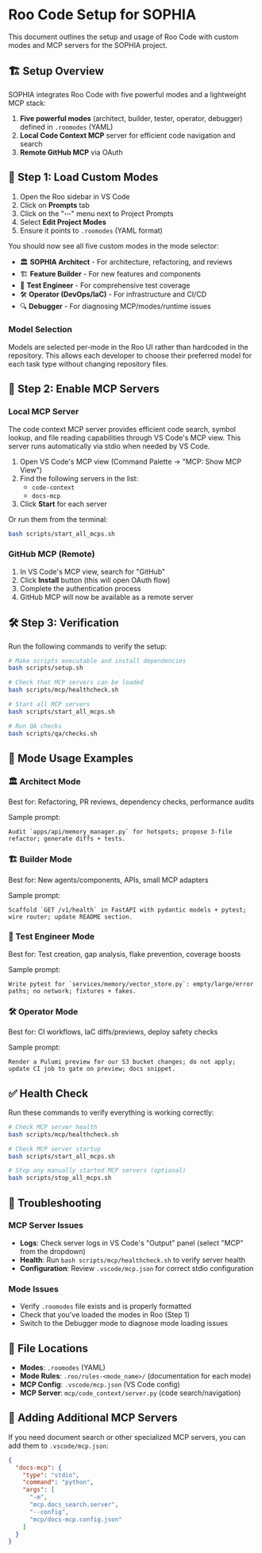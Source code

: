 # Roo Code Setup for SOPHIA

This document outlines the setup and usage of Roo Code with custom modes and MCP servers for the SOPHIA project.

## 🏗️ Setup Overview

SOPHIA integrates Roo Code with five powerful modes and a lightweight MCP stack:

1. **Five powerful modes** (architect, builder, tester, operator, debugger) defined in `.roomodes` (YAML)
2. **Local Code Context MCP** server for efficient code navigation and search
3. **Remote GitHub MCP** via OAuth

## 🚀 Step 1: Load Custom Modes

1. Open the Roo sidebar in VS Code
2. Click on **Prompts** tab
3. Click on the "**⋯**" menu next to Project Prompts
4. Select **Edit Project Modes**
5. Ensure it points to `.roomodes` (YAML format)

You should now see all five custom modes in the mode selector:

- 🏛️ **SOPHIA Architect** - For architecture, refactoring, and reviews
- 🏗️ **Feature Builder** - For new features and components
- 🧪 **Test Engineer** - For comprehensive test coverage
- 🛠️ **Operator (DevOps/IaC)** - For infrastructure and CI/CD
- 🔍 **Debugger** - For diagnosing MCP/modes/runtime issues

### Model Selection

Models are selected per-mode in the Roo UI rather than hardcoded in the repository. This allows each developer to choose their preferred model for each task type without changing repository files.

## 🔌 Step 2: Enable MCP Servers

### Local MCP Server

The code context MCP server provides efficient code search, symbol lookup, and file reading capabilities through VS Code's MCP view. This server runs automatically via stdio when needed by VS Code.

1. Open VS Code's MCP view (Command Palette → "MCP: Show MCP View")
2. Find the following servers in the list:
   - `code-context`
   - `docs-mcp` 
3. Click **Start** for each server

Or run them from the terminal:

```bash
bash scripts/start_all_mcps.sh
```

### GitHub MCP (Remote)

1. In VS Code's MCP view, search for "GitHub"
2. Click **Install** button (this will open OAuth flow)
3. Complete the authentication process
4. GitHub MCP will now be available as a remote server

## 🛠️ Step 3: Verification

Run the following commands to verify the setup:

```bash
# Make scripts executable and install dependencies
bash scripts/setup.sh

# Check that MCP servers can be loaded
bash scripts/mcp/healthcheck.sh

# Start all MCP servers
bash scripts/start_all_mcps.sh

# Run QA checks
bash scripts/qa/checks.sh
```

## 🧪 Mode Usage Examples

### 🏛️ Architect Mode

Best for: Refactoring, PR reviews, dependency checks, performance audits

Sample prompt:
```
Audit `apps/api/memory_manager.py` for hotspots; propose 3-file refactor; generate diffs + tests.
```

### 🏗️ Builder Mode

Best for: New agents/components, APIs, small MCP adapters

Sample prompt:
```
Scaffold `GET /v1/health` in FastAPI with pydantic models + pytest; wire router; update README section.
```

### 🧪 Test Engineer Mode

Best for: Test creation, gap analysis, flake prevention, coverage boosts

Sample prompt:
```
Write pytest for `services/memory/vector_store.py`: empty/large/error paths; no network; fixtures + fakes.
```

### 🛠️ Operator Mode

Best for: CI workflows, IaC diffs/previews, deploy safety checks

Sample prompt:
```
Render a Pulumi preview for our S3 bucket changes; do not apply; update CI job to gate on preview; docs snippet.
```

## ✅ Health Check

Run these commands to verify everything is working correctly:

```bash
# Check MCP server health
bash scripts/mcp/healthcheck.sh

# Check MCP server startup
bash scripts/start_all_mcps.sh

# Stop any manually started MCP servers (optional)
bash scripts/stop_all_mcps.sh
```

## 🔧 Troubleshooting

### MCP Server Issues

- **Logs**: Check server logs in VS Code's "Output" panel (select "MCP" from the dropdown)
- **Health**: Run `bash scripts/mcp/healthcheck.sh` to verify server health
- **Configuration**: Review `.vscode/mcp.json` for correct stdio configuration

### Mode Issues

- Verify `.roomodes` file exists and is properly formatted
- Check that you've loaded the modes in Roo (Step 1)
- Switch to the Debugger mode to diagnose mode loading issues

## 📁 File Locations

- **Modes**: `.roomodes` (YAML)
- **Mode Rules**: `.roo/rules-<mode_name>/` (documentation for each mode)
- **MCP Config**: `.vscode/mcp.json` (VS Code config)
- **MCP Server**: `mcp/code_context/server.py` (code search/navigation)

## 🔄 Adding Additional MCP Servers

If you need document search or other specialized MCP servers, you can add them to `.vscode/mcp.json`:

```json
{
  "docs-mcp": {
    "type": "stdio",
    "command": "python",
    "args": [
      "-m",
      "mcp.docs_search.server",
      "--config",
      "mcp/docs-mcp.config.json"
    ]
  }
}
```
